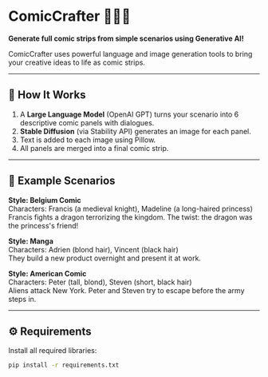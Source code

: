 # ComicCrafter 🎨🦸‍♂️  
**Generate full comic strips from simple scenarios using Generative AI!**

ComicCrafter uses powerful language and image generation tools to bring your creative ideas to life as comic strips.

---

## 🚀 How It Works

1. A **Large Language Model** (OpenAI GPT) turns your scenario into 6 descriptive comic panels with dialogues.
2. **Stable Diffusion** (via Stability API) generates an image for each panel.
3. Text is added to each image using Pillow.
4. All panels are merged into a final comic strip.

---

## 🧪 Example Scenarios

**Style: Belgium Comic**  
Characters: Francis (a medieval knight), Madeline (a long-haired princess)  
Francis fights a dragon terrorizing the kingdom. The twist: the dragon was the princess's friend!

**Style: Manga**  
Characters: Adrien (blond hair), Vincent (black hair)  
They build a new product overnight and present it at work.

**Style: American Comic**  
Characters: Peter (tall, blond), Steven (short, black hair)  
Aliens attack New York. Peter and Steven try to escape before the army steps in.

---

## ⚙️ Requirements

Install all required libraries:

```bash
pip install -r requirements.txt
